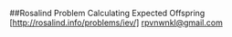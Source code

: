 ##Rosalind Problem Calculating Expected Offspring
[http://rosalind.info/problems/iev/]
rpvnwnkl@gmail.com
